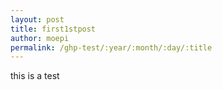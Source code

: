```yaml
---
layout: post
title: first1stpost
author: moepi
permalink: /ghp-test/:year/:month/:day/:title
---
```


this is a test
